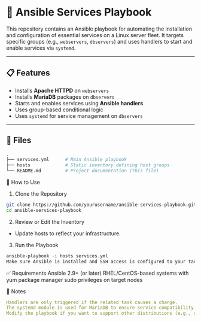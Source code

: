 # 🔧 Ansible Services Playbook

This repository contains an Ansible playbook for automating the installation and configuration of essential services on a Linux server fleet. It targets specific groups (e.g., `webservers`, `dbservers`) and uses handlers to start and enable services via `systemd`.

---

## 📋 Features

- Installs **Apache HTTPD** on `webservers`
- Installs **MariaDB** packages on `dbservers`
- Starts and enables services using **Ansible handlers**
- Uses group-based conditional logic
- Uses `systemd` for service management on `dbservers`

---

## 📁 Files

```bash
.
├── services.yml      # Main Ansible playbook
├── hosts             # Static inventory defining host groups
└── README.md         # Project documentation (this file)
```

🚀 How to Use
1. Clone the Repository
```bash
git clone https://github.com/yourusername/ansible-services-playbook.git
cd ansible-services-playbook
```
2. Review or Edit the Inventory
- Update hosts to reflect your infrastructure.

3. Run the Playbook
```bash
ansible-playbook -i hosts services.yml
Make sure Ansible is installed and SSH access is configured to your target hosts.
```

✅ Requirements
Ansible 2.9+ (or later)
RHEL/CentOS-based systems with yum package manager
sudo privileges on target nodes

📝 Notes
```yaml
Handlers are only triggered if the related task causes a change.
The systemd module is used for MariaDB to ensure service compatibility on systemd-based systems.
Modify the playbook if you want to support other distributions (e.g., use apt for Debian/Ubuntu).
```
